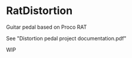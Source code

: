 # RatDistortion
Guitar pedal based on Proco RAT

See "Distortion pedal project documentation.pdf"

WIP
